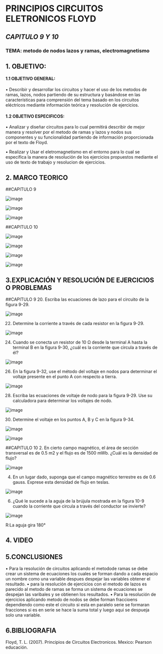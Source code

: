 # PRINCIPIOS CIRCUITOS ELETRONICOS FLOYD 

## *CAPITULO 9 Y 10* 

### TEMA: metodo de nodos lazos y ramas, electromagnetismo  

## 1. OBJETIVO:
#### 1.1 OBJETIVO GENERAL: 
 
 •	Describir y desarrollar los circuitos y hacer el uso de los  metodos de ramas, lazos, nodos partiendo de su estructura y basándose en las características para comprensión del tema basado en los circuitos eléctricos mediante información teórica y resolución de ejercicios. 
 
#### 1.2 OBJETIVO ESPECIFICOS:

•	  Analizar y diseñar circuitos  para lo cual permitirá describir de mejor manera y resolver por el metodo de ramas y lazos y nodos sus componentes y su funcionalidad partiendo de información proporcionada por el texto de Floyd.

•	  Realizar y Usar el eletromagnetismo en el entorno para lo cual se especifica la manera de resolución de los ejercicios propuestos mediante el uso de texto de trabajo y resolucion de ejercicios. 

## 2. MARCO TEORICO

##CAPITULO 9

![image](https://user-images.githubusercontent.com/105320981/177636159-cf0ff1f1-defc-4afd-a45c-24ecc769bb71.png)

![image](https://user-images.githubusercontent.com/105320981/177636177-755af297-938e-4efe-8eb9-369add2b1133.png)

![image](https://user-images.githubusercontent.com/105320981/177636189-79e88ec1-64e8-4472-9140-fac817a337dc.png)

##CAPITULO 10

![image](https://user-images.githubusercontent.com/105320981/177636455-437d2827-23c7-49d5-9b95-bd9a923abd93.png)

![image](https://user-images.githubusercontent.com/105320981/177636844-44130404-3e9e-4180-98e0-b87b2ec8ccfc.png)

![image](https://user-images.githubusercontent.com/105320981/177637180-140f2d60-eccc-4478-a8d3-003455391ef7.png)

![image](https://user-images.githubusercontent.com/105320981/177636563-826ff192-61a4-4616-9375-c5869eb77a60.png)

## 3.EXPLICACIÓN Y RESOLUCIÓN DE EJERCICIOS O PROBLEMAS

##CAPITULO 9
20. Escriba las ecuaciones de lazo para el circuito de la figura 9-29.

![image](https://user-images.githubusercontent.com/105320981/177633346-91a4665d-0946-47ad-9b54-9e49f4534daa.png)

22. Determine la corriente a través de cada resistor en la figura 9-29.

![image](https://user-images.githubusercontent.com/105320981/177633371-609176be-e43e-45bf-b34c-325d1ddb1cef.png)

24. Cuando se conecta un resistor de 10 Ω desde la terminal A hasta la terminal B en la figura 9-30, ¿cuál es la corriente que circula a través de él?

![image](https://user-images.githubusercontent.com/105320981/177634155-b12a5010-7629-4b13-9440-7415e81a5c85.png)

26. En la figura 9-32, use el método del voltaje en nodos para determinar el voltaje presente en el punto A con respecto a tierra.

![image](https://user-images.githubusercontent.com/105320981/177634166-e9a44ab6-1298-48c7-b32b-2e96e01c09dc.png)

28. Escriba las ecuaciones de voltaje de nodo para la figura 9-29. Use su calculadora para determinar los voltajes de nodo.

![image](https://user-images.githubusercontent.com/105320981/177634178-b46fd0e9-7c56-4011-add5-715221ebe606.png)

30. Determine el voltaje en los puntos A, B y C en la figura 9-34.

![image](https://user-images.githubusercontent.com/105320981/177634229-5fa011d6-8912-486b-9968-5a6b5b5215b4.png)

![image](https://user-images.githubusercontent.com/105320981/177634284-8f46a14f-878f-40c0-967b-2286d7621610.png)

##CAPITULO 10
2. En cierto campo magnético, el área de sección transversal es de 0.5 m2 y el flujo es de 1500 mWb. ¿Cuál es la densidad de flujo?

![image](https://user-images.githubusercontent.com/105320981/177634406-8103e47c-3e32-45c6-8c44-50e8e0bc063c.png)

4. En un lugar dado, suponga que el campo magnético terrestre es de 0.6 gauss. Exprese esta densidad de flujo en teslas.

![image](https://user-images.githubusercontent.com/105320981/177634398-6e7ad52e-2c47-4dea-8439-27bf681616b6.png)

6. ¿Qué le sucede a la aguja de la brújula mostrada en la figura 10-9 cuando la corriente que circula a través del conductor se invierte?

![image](https://user-images.githubusercontent.com/105320981/177634418-bbd82bc4-1478-4d9b-8083-032b9aef8249.png)

R:La aguja gira 180°

## 4. VIDEO

## 5.CONCLUSIONES
•	Para la resolución de circuitos aplicando el metodode ramas se debe crear un sistema de ecuaciones los cuales se forman dando a cada espacio un nombre como una variable despues despejar las variables  obtener el resultado.
•	para la resolución de ejercicios con el metodo de lazos es parecido al metodo de ramas se forma un sistema de ecuaciones se despejan las varibales y se obtienen los resultados.
• Para la resolución de ejercicios aplicando metodo de nodos se debe forman fraccioens dependiendo como este el circuito si esta en paralelo serie se formaran fracciones si es en serie se hace la suma total y luego aqui se despueja solo una variable.
## 6.BIBLIOGRAFIA
Floyd, T. L. (2007). Principios de Circuitos Electronicos. Mexico: Pearson educación.
